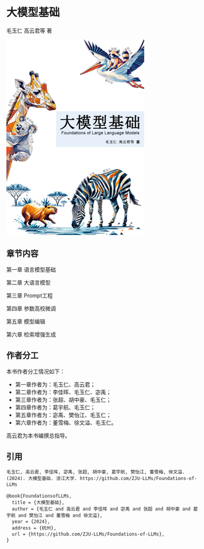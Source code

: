 # 大模型基础

毛玉仁 高云君等 著

<img src=".\figure\cover.png" alt="cover" style="zoom:50%;" />

## 章节内容

第一章 语言模型基础

第二章 大语言模型

第三章 Prompt工程

第四章 参数高校微调

第五章 模型编辑

第六章 检索增强生成

## 作者分工

本书作者分工情况如下：

- 第一章作者为：毛玉仁、高云君；
- 第二章作者为：李佳晖、毛玉仁、宓禹；
- 第三章作者为：张超、胡中豪、毛玉仁；
- 第四章作者为：葛宇航、毛玉仁；
- 第五章作者为：宓禹、樊怡江、毛玉仁；
- 第六章作者为：董雪梅、徐文溢、毛玉仁。

高云君为本书编撰总指导。

## 引用

```
毛玉仁, 高云君, 李佳晖, 宓禹, 张超, 胡中豪, 葛宇航, 樊怡江, 董雪梅, 徐文溢. (2024). 大模型基础. 浙江大学. https://github.com/ZJU-LLMs/Foundations-of-LLMs
```

```
@book{FoundationsofLLMs,
  title = {大模型基础},
  author = {毛玉仁 and 高云君 and 李佳晖 and 宓禹 and 张超 and 胡中豪 and 葛宇航 and 樊怡江 and 董雪梅 and 徐文溢},
  year = {2024},
  address = {杭州},
  url = {https://github.com/ZJU-LLMs/Foundations-of-LLMs},
}

```



